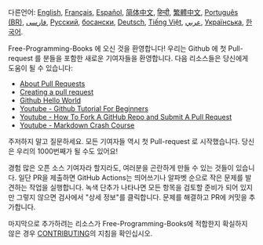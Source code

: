 다른언어: [English](HOWTO.md), [Français](HOWTO-fr.md), [Español](HOWTO-es.md), [简体中文](HOWTO-zh.md), [हिन्दी](HOWTO-hi.md), [繁體中文](HOWTO-zh_TW.md), [Português (BR)](HOWTO-pt_BR.md), [فارسی](HOWTO-fa_IR.md), [Русский](HOWTO-ru.md), [босански](HOWTO-bs.md), [Deutsch](HOWTO-de.md), [Tiếng Việt](HOWTO-vi.md), [عربي](HOWTO-ar.md), [Українська](HOWTO-uk.md), [한국어](HOWTO-ko.md).

Free-Programming-Books 에 오신 것을 환영합니다! 우리는 Github 에 첫 Pull-request 를 분들을 포함한 새로운 기여자들을 환영합니다. 다음 리소스들은 당신에게 도움이 될 수 있습니다:

* [About Pull Requests](https://help.github.com/articles/about-pull-requests/)
* [Creating a pull request](https://docs.github.com/en/free-pro-team@latest/github/collaborating-with-issues-and-pull-requests/creating-a-pull-request)
* [Github Hello World](https://guides.github.com/activities/hello-world/)
* [Youtube - Github Tutorial For Beginners](https://www.youtube.com/watch?v=0fKg7e37bQE)
* [Youtube - How To Fork A GitHub Repo and Submit A Pull Request](https://www.youtube.com/watch?v=G1I3HF4YWEw)
* [Youtube - Markdown Crash Course](https://www.youtube.com/watch?v=HUBNt18RFbo)


주저하지 말고 질문하세요. 모든 기여자들 역시 첫 Pull-request 로 시작했습니다. 당신은 우리의 1000번째가 될 수도 있어요!

경험 많은 오픈 소스 기여자라 할지라도, 여러분을 곤란하게 만들 수 있는 것들이 있습니다. 일단 PR을 제출하면 GitHub Actions는 띄어쓰기나 알파벳 순으로 작은 문제를 발견하는 작업을 실행합니다. 녹색 단추가 나타나면 모든 항목을 검토할 준비가 되어 있지만 그렇지 않으면 검사에서 "상세 정보"를 클릭합니다. 문제를 해결하고 PR에 커밋을 추가합니다.

마지막으로 추가하려는 리소스가 Free-Programming-Books에 적합한지 확실하지 않은 경우 [CONTRIBUTING](CONTRIBUTING-ko.md)의 지침을 확인십시오.
